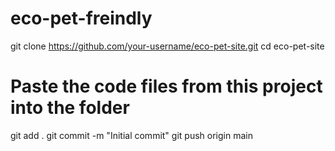 # eco-pet-freindly
git clone https://github.com/your-username/eco-pet-site.git
cd eco-pet-site
# Paste the code files from this project into the folder
git add .
git commit -m "Initial commit"
git push origin main

